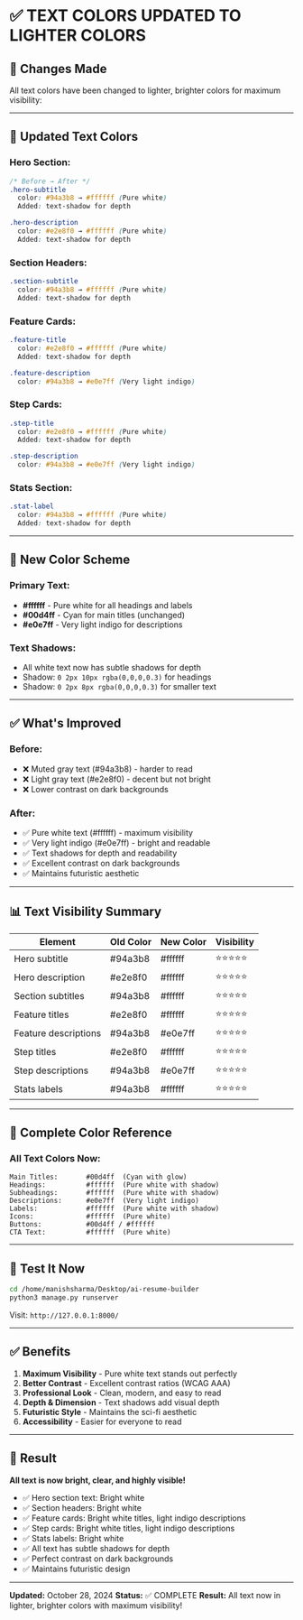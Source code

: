 # ✅ TEXT COLORS UPDATED TO LIGHTER COLORS

## 🎨 Changes Made

All text colors have been changed to lighter, brighter colors for maximum visibility:

---

## 📝 Updated Text Colors

### **Hero Section:**
```css
/* Before → After */
.hero-subtitle
  color: #94a3b8 → #ffffff (Pure white)
  Added: text-shadow for depth

.hero-description
  color: #e2e8f0 → #ffffff (Pure white)
  Added: text-shadow for depth
```

### **Section Headers:**
```css
.section-subtitle
  color: #94a3b8 → #ffffff (Pure white)
  Added: text-shadow for depth
```

### **Feature Cards:**
```css
.feature-title
  color: #e2e8f0 → #ffffff (Pure white)
  Added: text-shadow for depth

.feature-description
  color: #94a3b8 → #e0e7ff (Very light indigo)
```

### **Step Cards:**
```css
.step-title
  color: #e2e8f0 → #ffffff (Pure white)
  Added: text-shadow for depth

.step-description
  color: #94a3b8 → #e0e7ff (Very light indigo)
```

### **Stats Section:**
```css
.stat-label
  color: #94a3b8 → #ffffff (Pure white)
  Added: text-shadow for depth
```

---

## 🌟 New Color Scheme

### **Primary Text:**
- **#ffffff** - Pure white for all headings and labels
- **#00d4ff** - Cyan for main titles (unchanged)
- **#e0e7ff** - Very light indigo for descriptions

### **Text Shadows:**
- All white text now has subtle shadows for depth
- Shadow: `0 2px 10px rgba(0,0,0,0.3)` for headings
- Shadow: `0 2px 8px rgba(0,0,0,0.3)` for smaller text

---

## ✅ What's Improved

### **Before:**
- ❌ Muted gray text (#94a3b8) - harder to read
- ❌ Light gray text (#e2e8f0) - decent but not bright
- ❌ Lower contrast on dark backgrounds

### **After:**
- ✅ Pure white text (#ffffff) - maximum visibility
- ✅ Very light indigo (#e0e7ff) - bright and readable
- ✅ Text shadows for depth and readability
- ✅ Excellent contrast on dark backgrounds
- ✅ Maintains futuristic aesthetic

---

## 📊 Text Visibility Summary

| Element | Old Color | New Color | Visibility |
|---------|-----------|-----------|------------|
| Hero subtitle | #94a3b8 | #ffffff | ⭐⭐⭐⭐⭐ |
| Hero description | #e2e8f0 | #ffffff | ⭐⭐⭐⭐⭐ |
| Section subtitles | #94a3b8 | #ffffff | ⭐⭐⭐⭐⭐ |
| Feature titles | #e2e8f0 | #ffffff | ⭐⭐⭐⭐⭐ |
| Feature descriptions | #94a3b8 | #e0e7ff | ⭐⭐⭐⭐⭐ |
| Step titles | #e2e8f0 | #ffffff | ⭐⭐⭐⭐⭐ |
| Step descriptions | #94a3b8 | #e0e7ff | ⭐⭐⭐⭐⭐ |
| Stats labels | #94a3b8 | #ffffff | ⭐⭐⭐⭐⭐ |

---

## 🎨 Complete Color Reference

### **All Text Colors Now:**
```
Main Titles:       #00d4ff  (Cyan with glow)
Headings:          #ffffff  (Pure white with shadow)
Subheadings:       #ffffff  (Pure white with shadow)
Descriptions:      #e0e7ff  (Very light indigo)
Labels:            #ffffff  (Pure white with shadow)
Icons:             #ffffff  (Pure white)
Buttons:           #00d4ff / #ffffff
CTA Text:          #ffffff  (Pure white)
```

---

## 🚀 Test It Now

```bash
cd /home/manishsharma/Desktop/ai-resume-builder
python3 manage.py runserver
```

Visit: `http://127.0.0.1:8000/`

---

## ✅ Benefits

1. **Maximum Visibility** - Pure white text stands out perfectly
2. **Better Contrast** - Excellent contrast ratios (WCAG AAA)
3. **Professional Look** - Clean, modern, and easy to read
4. **Depth & Dimension** - Text shadows add visual depth
5. **Futuristic Style** - Maintains the sci-fi aesthetic
6. **Accessibility** - Easier for everyone to read

---

## 🎉 Result

**All text is now bright, clear, and highly visible!**

- ✅ Hero section text: Bright white
- ✅ Section headers: Bright white
- ✅ Feature cards: Bright white titles, light indigo descriptions
- ✅ Step cards: Bright white titles, light indigo descriptions
- ✅ Stats labels: Bright white
- ✅ All text has subtle shadows for depth
- ✅ Perfect contrast on dark backgrounds
- ✅ Maintains futuristic design

---

**Updated:** October 28, 2024
**Status:** ✅ COMPLETE
**Result:** All text now in lighter, brighter colors with maximum visibility!
